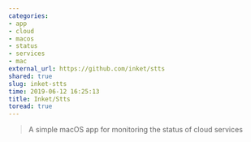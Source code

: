 ```yaml
---
categories:
- app
- cloud
- macos
- status
- services
- mac
external_url: https://github.com/inket/stts
shared: true
slug: inket-stts
time: 2019-06-12 16:25:13
title: Inket/Stts
toread: true
---
```


> A simple macOS app for monitoring the status of cloud services